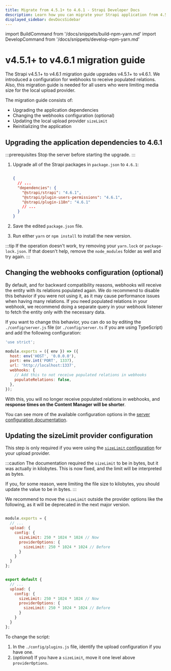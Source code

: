 ```yaml
---
title: Migrate from 4.5.1+ to 4.6.1 - Strapi Developer Docs
description: Learn how you can migrate your Strapi application from 4.5.1+ to 4.6.1.
displayed_sidebar: devDocsSidebar
---
```


import BuildCommand from '/docs/snippets/build-npm-yarn.md'
import DevelopCommand from '/docs/snippets/develop-npm-yarn.md'

# v4.5.1+ to v4.6.1 migration guide

The Strapi v4.5.1+ to v4.6.1 migration guide upgrades v4.5.1+ to v4.6.1. We introduced a configuration for webhooks to receive populated relations. Also, this migration guide is needed for all users who were limiting media size for the local upload provider.

The migration guide consists of:

- Upgrading the application dependencies
- Changing the webhooks configuration (optional)
- Updating the local upload provider `sizeLimit`
- Reinitializing the application

## Upgrading the application dependencies to 4.6.1

:::prerequisites
Stop the server before starting the upgrade.
:::

1. Upgrade all of the Strapi packages in `package.json` to `4.6.1`:

   ```json title="package.json"

   {
     // ...
     "dependencies": {
       "@strapi/strapi": "4.6.1",
       "@strapi/plugin-users-permissions": "4.6.1",
       "@strapi/plugin-i18n": "4.6.1"
       // ...
     }
   }
   ```

2. Save the edited `package.json` file.

3. Run either `yarn` or `npm install` to install the new version.

:::tip
If the operation doesn't work, try removing your `yarn.lock` or `package-lock.json`. If that doesn't help, remove the `node_modules` folder as well and try again.
:::

## Changing the webhooks configuration (optional)

By default, and for backward compatibility reasons, webhooks will receive the entity with its relations populated again. We do recommend to disable this behavior if you were not using it, as it may cause performance issues when having many relations. If you need populated relations in your webhook, we recommend doing a separate query in your webhook listener to fetch the entity only with the necessary data.

If you want to change this behavior, you can do so by editing the `./config/server.js` file (or `./config/server.ts` if you are using TypeScript) and add the following configuration:

```jsx
'use strict';

module.exports = ({ env }) => ({
  host: env('HOST', '0.0.0.0'),
  port: env.int('PORT', 1337),
  url: 'http://localhost:1337',
  webhooks: {
    // Add this to not receive populated relations in webhooks
    populateRelations: false,
  },
});
```

With this, you will no longer receive populated relations in webhooks, and **response times on the Content Manager will be shorter**.

You can see more of the available configuration options in the [server configuration documentation](/dev-docs/configurations/server).

## Updating the sizeLimit provider configuration

This step is only required if you were using the [`sizeLimit` configuration](/dev-docs/plugins/upload#max-file-size) for your upload provider.

:::caution
The documentation required the `sizeLimit` to be in bytes, but it was actually in kilobytes. This is now fixed, and the limit will be interpreted as bytes.

If you, for some reason, were limiting the file size to kilobytes, you should update the value to be in bytes.
:::

We recommend to move the `sizeLimit` outside the provider options like the following, as it will be deprecated in the next major version.

<Tabs groupId="js-ts">
<TabItem value="js" label="JavaScript">

```js title="./config/plugins.js"

module.exports = {
  // ...
  upload: {
    config: {
      sizeLimit: 250 * 1024 * 1024 // Now
      providerOptions: {
        sizeLimit: 250 * 1024 * 1024 // Before
      }
    }
  }
};
```

</TabItem>

<TabItem value="ts" label="TypeScript">

```js title="./config/plugins.ts"

export default {
  // ...
  upload: {
    config: {
      sizeLimit: 250 * 1024 * 1024 // Now
      providerOptions: {
        sizeLimit: 250 * 1024 * 1024 // Before
      }
    }
  }
};
```

</TabItem>

</Tabs>

To change the script:

1. In the `./config/plugins.js` file, identify the upload configuration if you have one.
2. (_optional_) If you have a `sizeLimit`, move it one level above `providerOptions`.

<BuildCommand components={props.components} />
<DevelopCommand components={props.components} />

